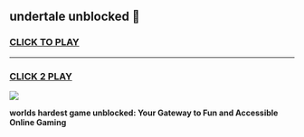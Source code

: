 
## undertale unblocked 👋
<h3>
<a href="https://premium.freeplayer.one?title=undertale_unblocked&ref=13F">CLICK TO PLAY</a></h3>
<hr>

<h3>
<a href="https://premium.freeplayer.one?title=undertale_unblocked&ref=13F">CLICK 2 PLAY</a>
  
</h3>

<a href="https://premium.freeplayer.one?title=undertale_unblocked&ref=12F/"><img src="https://clearcache.store/games.png"></a>


**worlds hardest game unblocked: Your Gateway to Fun and Accessible Online Gaming**
